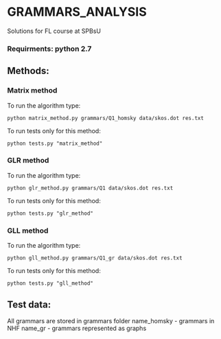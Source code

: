 # GRAMMARS_ANALYSIS
Solutions for FL course at SPBsU

### Requirments: python 2.7

## Methods:

### Matrix method

To run the algorithm type:
```
python matrix_method.py grammars/Q1_homsky data/skos.dot res.txt
```

To run tests only for this method:

```
python tests.py "matrix_method"
```


### GLR method

To run the algorithm type:
```
python glr_method.py grammars/Q1 data/skos.dot res.txt
```

To run tests only for this method:

```
python tests.py "glr_method"
```

###


### GLL method

To run the algorithm type:
```
python gll_method.py grammars/Q1_gr data/skos.dot res.txt
```

To run tests only for this method:

```
python tests.py "gll_method"
```

###

## Test data:

All grammars are stored in grammars folder
name_homsky - grammars in NHF
name_gr - grammars represented as graphs